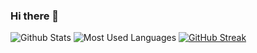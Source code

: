### Hi there 👋

![Github Stats](https://github-readme-stats.vercel.app/api?username=Zhang-SDU&show_icons=true&theme=dark&count_private=true)
![Most Used Languages](https://github-readme-stats.vercel.app/api/top-langs/?username=Zhang-SDU&theme=dark&layout=compact)
[![GitHub Streak](https://github-readme-streak-stats.herokuapp.com/?user=Zhang-SDU)](https://git.io/streak-stats)

<!--
**Zhang-SDU/Zhang-SDU** is a ✨ _special_ ✨ repository because its `README.md` (this file) appears on your GitHub profile.

Here are some ideas to get you started:

- 🔭 I’m currently working on ...
- 🌱 I’m currently learning ...
- 👯 I’m looking to collaborate on ...
- 🤔 I’m looking for help with ...
- 💬 Ask me about ...
- 📫 How to reach me: ...
- 😄 Pronouns: ...
- ⚡ Fun fact: ...
-->
